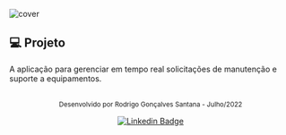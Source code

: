 ![cover](.github/cover.gif?style=flat)


## 💻 Projeto
A aplicação para gerenciar em tempo real solicitações de manutenção e suporte a equipamentos.

<br />

<div align="center">
  <small>Desenvolvido por Rodrigo Gonçalves Santana - Julho/2022</small>

  [![Linkedin Badge](https://img.shields.io/badge/-Rodrigo%20Gonçalves%20Santana-6633cc?style=flat-square&logo=Linkedin&logoColor=white&link=https://www.linkedin.com/in/rodrigo-gon%C3%A7alves-santana/)](https://www.linkedin.com/in/rodrigo-gon%C3%A7alves-santana/) 
</div>
